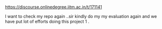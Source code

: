 https://discourse.onlinedegree.iitm.ac.in/t/171141

I want to check my repo again ..sir kindly do my my evaluation again and we have put lot of efforts doing this project 1 .